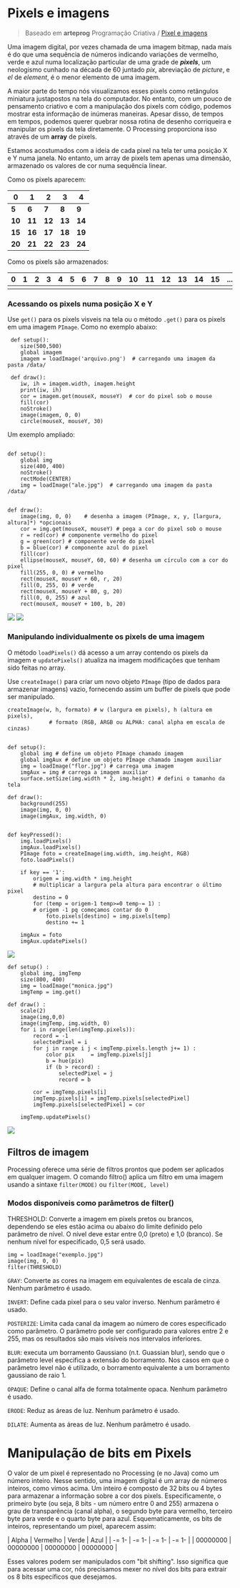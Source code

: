 # Pixels e imagens
> Baseado em **arteprog** Programação Criativa / [Pixel e imagens](https://github.com/arteprog/programacao-criativa/blob/master/conteudo/pixels-e-imagens.md)

Uma imagem digital, por vezes chamada de uma imagem bitmap, nada mais é do que uma sequência de números indicando variações de vermelho, verde e azul numa localização particular de uma grade de ***pixels***, um neologismo cunhado na década de 60 juntado *pix*, abreviação de *picture*, e *el* de *element*, é o menor elemento de uma imagem.

A maior parte do tempo nós visualizamos esses pixels como retângulos miniatura justapostos na tela do computador. No entanto, com um pouco de pensamento criativo e com a manipulação dos pixels com código, podemos mostrar esta informação de inúmeras maneiras. Apesar disso, de tempos em tempos, podemos querer quebrar nossa rotina de desenho corriqueira e manipular os pixels da tela diretamente. O Processing proporciona isso através de um **array** de pixels.

Estamos acostumados com a ideia de cada pixel na tela ter uma posição X e Y numa janela. No entanto, um array de pixels tem apenas uma dimensão, armazenado os valores de cor numa sequência linear.
        
Como os pixels aparecem:

| 0 | 1 | 2 | 3 | 4 |
| -- | --- | --- | --- | --- |
| **5** | **6** | **7** | **8** | **9** |
| **10** | **11** | **12** | **13** | **14** |
| **15** | **16** | **17** | **18** | **19** |
| **20** | **21** | **22** | **23** | **24** |


Como os pixels são armazenados:

| 0 | 1 | 2 | 3 | 4 | 5 | 6 | 7 | 8 | 9 | 10 | 11 | 12 | 13 | 14 | 15 | ... | 24 |
| --- | --- | --- | --- | --- | --- | --- | --- | --- | --- | --- | --- | --- | --- | --- | --- | --- | --- |
| |

### Acessando os pixels numa posição X e Y

Use `get()` para os pixels visveis na tela ou o método `.get()` para os pixels em uma imagem `PImage`. Como no exemplo abaixo:

```pyde
 def setup():
    size(500,500)
    global imagem
    imagem = loadImage('arquivo.png')  # carregando uma imagem da pasta /data/
    
 def draw():
    iw, ih = imagem.width, imagem.height
    print(iw, ih)
    cor = imagem.get(mouseX, mouseY)  # cor do pixel sob o mouse
    fill(cor)
    noStroke()
    image(imagem, 0, 0)
    circle(mouseX, mouseY, 30)
```

Um exemplo ampliado:

```pyde

def setup():
    global img
    size(400, 400)
    noStroke()
    rectMode(CENTER)
    img = loadImage("ale.jpg")  # carregando uma imagem da pasta /data/


def draw():
    image(img, 0, 0)    # desenha a imagem (PImage, x, y, [largura, altura]*) *opcionais 
    cor = img.get(mouseX, mouseY) # pega a cor do pixel sob o mouse
    r = red(cor) # componente vermelho do pixel
    g = green(cor) # componente verde do pixel
    b = blue(cor) # componente azul do pixel
    fill(cor)    
    ellipse(mouseX, mouseY, 60, 60) # desenha um círculo com a cor do pixel
    fill(255, 0, 0) # vermelho
    rect(mouseX, mouseY + 60, r, 20) 
    fill(0, 255, 0) # verde
    rect(mouseX, mouseY + 80, g, 20)
    fill(0, 0, 255) # azul
    rect(mouseX, mouseY + 100, b, 20)
```

![](https://github.com/arteprog/programacao-criativa/blob/master/assets/imagens/get008.jpg?raw=True) ![](https://github.com/arteprog/programacao-criativa/blob/master/assets/imagens/get017.jpg?raw=True)

### Manipulando individualmente os pixels de uma imagem 

O método `loadPixels()` dá acesso a um array contendo os pixels da imagem e `updatePixels()` atualiza na imagem modificações que tenham sido feitas no array.

Use `createImage()` para criar um novo objeto `PImage` (tipo de dados para armazenar imagens) vazio, fornecendo assim um buffer de pixels que pode ser manipulado.

```
createImage(w, h, formato) # w (largura em pixels), h (altura em pixels),
             # formato (RGB, ARGB ou ALPHA: canal alpha em escala de cinzas)        
```

```pyde

def setup():
    global img # define um objeto PImage chamado imagem 
    global imgAux # define um objeto PImage chamado imagem auxiliar
    img = loadImage("flor.jpg") # carrega uma imagem
    imgAux = img # carrega a imagem auxiliar
    surface.setSize(img.width * 2, img.height) # defini o tamanho da tela

def draw():
    background(255)
    image(img, 0, 0)
    image(imgAux, img.width, 0)


def keyPressed():
    img.loadPixels()
    imgAux.loadPixels()
    PImage foto = createImage(img.width, img.height, RGB)
    foto.loadPixels()

    if key == '1':
        origem = img.width * img.height
        # multiplicar a largura pela altura para encontrar o último pixel
        destino = 0     
        for (temp = origem-1 temp>=0 temp-= 1) :
        # origem -1 pq começamos contar do 0
            foto.pixels[destino] = img.pixels[temp]
            destino += 1
    
    imgAux = foto
    imgAux.updatePixels()
```

![](https://github.com/arteprog/programacao-criativa/blob/master/assets/imagens/pixel01.png?raw=True)

```pyde
def setup() :
    global img, imgTemp
    size(800, 400)
    img = loadImage("monica.jpg")
    imgTemp = img.get()

def draw() :
    scale(2)
    image(img,0,0)
    image(imgTemp, img.width, 0)
    for i in range(len(imgTemp.pixels)):
        record = -1 
        selectedPixel = i 
        for j in range i j < imgTemp.pixels.length j+= 1) :
            color pix     = imgTemp.pixels[j] 
            b = hue(pix) 
            if (b > record) :
                selectedPixel = j 
                record = b    
        
        cor = imgTemp.pixels[i]
        imgTemp.pixels[i] = imgTemp.pixels[selectedPixel]
        imgTemp.pixels[selectedPixel] = cor
    
    imgTemp.updatePixels()
```

![](https://github.com/arteprog/programacao-criativa/blob/master/assets/imagens/pixe02.png?raw=True)

## Filtros de imagem

Processing oferece uma série de filtros prontos que podem ser aplicados em qualquer imagem. O comando filtro() aplica um filtro em uma imagem usando a sintaxe `filter(MODE)` ou `filter(MODE, level)`

### Modos disponíveis como parâmetros de filter()

THRESHOLD: Converte a imagem em pixels pretos ou brancos, dependendo se eles estão acima ou abaixo do limite definido pelo parâmetro de nível. O nível deve estar entre 0,0 (preto) e 1,0 (branco). Se nenhum nível for especificado, 0,5 será usado.
```pyde
img = loadImage("exemplo.jpg")
image(img, 0, 0)
filter(THRESHOLD)
```
        
`GRAY`: Converte as cores na imagem em equivalentes de escala de cinza. Nenhum parâmetro é usado.

`INVERT`: Define cada pixel para o seu valor inverso. Nenhum parâmetro é usado.

`POSTERIZE`: Limita cada canal da imagem ao número de cores especificado como parâmetro. O parâmetro pode ser configurado para valores entre 2 e 255, mas os resultados são mais visíveis nos intervalos inferiores.

`BLUR`: executa um borramento Gaussiano (n.t. Guassian blur), sendo que o parâmetro level especifica a extensão do borramento. Nos casos em que o parâmetro level não é utilizado, o borramento equivalente a um borramento gaussiano de raio 1.

`OPAQUE`: Define o canal alfa de forma totalmente opaca. Nenhum parâmetro é usado.

`ERODE`: Reduz as áreas de luz. Nenhum parâmetro é usado.

`DILATE`: Aumenta as áreas de luz. Nenhum parâmetro é usado.

# Manipulação de bits em Pixels

O valor de um pixel é representado no Processing (e no Java) como um número inteiro. Nesse sentido, uma imagem digital é um array de números inteiros, como vimos acima. Um inteiro é composto de 32 bits ou 4 bytes para armazenar a informação sobre a cor dos pixels. Especificamente, o primeiro byte (ou seja, 8 bits - um número entre 0 and 255) armazena o grau de transparência (canal alpha), o segundo byte para vermelho, terceiro byte para verde e o quarto byte para azul. Esquematicamente, os bits de inteiros, representando um pixel, aparecem assim:


| Alpha | Vermelho | Verde | Azul |
| -= 1-    | -= 1-    | -= 1- | -= 1- |
| 00000000 | 00000000 |    00000000 | 00000000 |

Esses valores podem ser manipulados com "bit shifting". Isso significa que para acessar uma cor, nós precisamos mexer no nível dos bits para extrair os 8 bits específicos que desejamos.    
